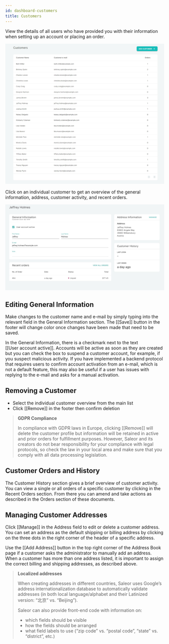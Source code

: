 ```yaml
---
id: dashboard-customers
title: Customers
---
```


View the details of all users who have provided you with their information when setting up an account or placing an order.

![Customers list](assets/dashboard-customers/1.png)

Click on an individual customer to get an overview of the general information, address, customer activity, and recent orders.

![Customer details](assets/dashboard-customers/2.jpg)


## Editing General Information

Make changes to the customer name and e-mail by simply typing into the relevant field in the General Information section. The [[Save]] button in the footer will change color once changes have been made that need to be saved.

In the General Information, there is a checkmark next to the text [[User&nbsp;account&nbsp;active]]. Accounts will be active as soon as they are created but you can check the box to suspend a customer account, for example, if you suspect malicious activity. If you have implemented a backend protocol that requires users to confirm account activation from an e-mail, which is not a default feature, this may also be useful if a user has issues with replying to the e-mail and asks for a manual activation.


## Removing a Customer

- Select the individual customer overview from the main list
- Click [[Remove]] in the footer then confirm deletion

> **GDPR Compliance** 
>
> In compliance with GDPR laws in Europe, clicking [[Remove]] will delete the customer profile but information will be retained in active and prior orders for fulfillment purposes. However, Saleor and its creators do not bear responsibility for your compliance with legal protocols, so check the law in your local area and make sure that you comply with all data processing legislation.


## Customer Orders and History

The Customer History section gives a brief overview of customer activity. You can view a single or all orders of a specific customer by clicking in the Recent Orders section. From there you can amend and take actions as described in the Orders section of these documents.


## Managing Customer Addresses

Click [[Manage]] in the Address field to edit or delete a customer address. You can set an address as the default shipping or billing address by clicking on the three dots in the right corner of the header of a specific address. 

Use the [[Add&nbsp;Address]] button in the top right corner of the Address Book page if a customer asks the administrator to manually add an address. When a customer has more than one address listed, it is important to assign the correct billing and shipping addresses, as described above.

> **Localized addresses**
>
> When creating addresses in different countries, Saleor uses Google’s address internationalization database to automatically validate addresses (in both local language/alphabet and their Latinized version: “北京” vs. “Beijing”).
> 
> Saleor can also provide front-end code with information on:
>
> - which fields should be visible
> - how the fields should be arranged
> - what field labels to use (“zip code” vs. “postal code”, “state” vs. “district”, etc.)

